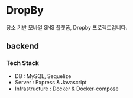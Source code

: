 # DropBy
장소 기반 모바일 SNS 플랫폼, Dropby 프로젝트입니다. 

## backend
### Tech Stack
- DB : MySQL, Sequelize
- Server : Express & Javascript
- Infrastructure : Docker & Docker-compose 
